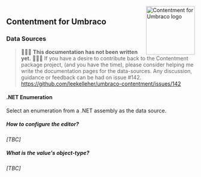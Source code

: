 <img src="../assets/img/logo.png" alt="Contentment for Umbraco logo" title="A state of Umbraco happiness." height="130" align="right">

## Contentment for Umbraco

### Data Sources


> :rotating_light::rotating_light::rotating_light: **This documentation has not been written yet.** :rotating_light::rotating_light::rotating_light:
> If you have a desire to contribute back to the Contentment package project, (and you have the time), please consider helping me write the documentation pages for the data-sources.
> Any discussion, guidance or feedback can be had on issue #142.
> https://github.com/leekelleher/umbraco-contentment/issues/142


#### .NET Enumeration

Select an enumeration from a .NET assembly as the data source.


##### How to configure the editor?

_[TBC]_


##### What is the value's object-type?

_[TBC]_
